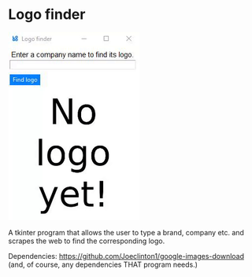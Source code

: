 # Logo finder

![](logofinder.gif)

A tkinter program that allows the user to type a brand, company etc. and scrapes the web to find the corresponding logo.

Dependencies: https://github.com/Joeclinton1/google-images-download (and, of course, any dependencies THAT program needs.)
